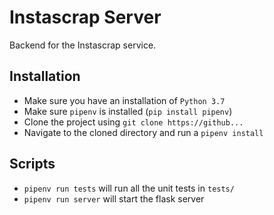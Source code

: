 # Instascrap Server

Backend for the Instascrap service.

## Installation

- Make sure you have an installation of `Python 3.7`
- Make sure `pipenv` is installed (`pip install pipenv`)
- Clone the project using `git clone https://github...`
- Navigate to the cloned directory and run a `pipenv install`

## Scripts

- `pipenv run tests` will run all the unit tests in `tests/`
- `pipenv run server` will start the flask server
